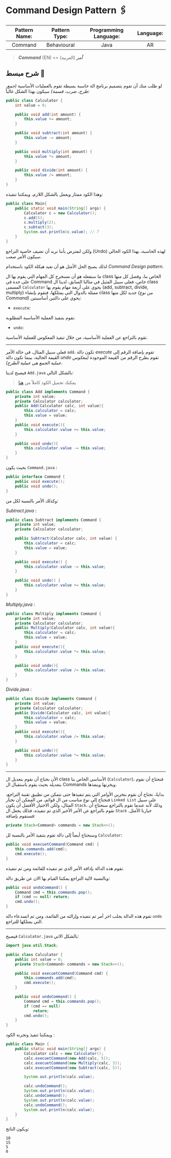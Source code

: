 # Command Design Pattern 🖇

| **Pattern Name:** | **Pattern Type:** | **Programming Language:** | **Language:** |
| :---------------: | :---------------: | :-----------------------: | :-----------: |
|      Command      |    Behavioural    |           Java            |      AR       |

> _**Command**_ (EN) == **_أمر_** (العربية)

## شرح مبسط 🧮

لو طلب منك أن تقوم بتصميم برنامج الة حاسبة بسيطة تقوم بالعمليات الأساسية _(جمع، طرح، ضرب، قسمة)_ سيكون بهذا الشكل غالباً:

```JAVA
public class Calculator {
    int value = 0;

    public void add(int amount) {
        this.value += amount;
    }

    public void subtract(int amount) {
        this.value -= amount;
    }

    public void multiply(int amount) {
        this.value *= amount;
    }

    public void divide(int amount) {
        this.value /= amount;
    }
}
```

وهذا الكود ممتاز ويعمل بالشكل اللازم، ويمكننا تنفيذه:

```JAVA
public class Main{
    public static void main(String[] args) {
        Calculator c = new Calculator();
        c.add(5);
        c.multiply(2);
        c.subtact(3);
        System.out.println(c.value); // 7
    }
}
```

ولكن لنفترض بأننا نريد أن نضيف خاصية التراجع (Undo) لهذه الحاسبة، بهذا الكود الحالي سيكون الأمر صعب.

لذلك يصبح الحل الأمثل هو أن نعيد هيكلة الكود باستخدام _Command Design pattern_.

ما سنفعله هو أن نسنخرج كل المهام التي يقوم بها ال class الخاص بنا، وفصل كل منها على حدة في Command خاص، فعلى سبيل المثيل في مثالنا السابق، لدينا ال class المسمى `Calculator` يحوي على أربعة مهام يقوم بها (add, subtract, divide, multiply) ممثلة بالدوال التي يمتلكها، فنقوم بإنشاء class جديد لكل منها _(من نوع Command)_ يحوي على دالتين أساسيتين:

- `execute`:

تقوم بتنفيذ العملية الأساسية المطلوبة.

- `undo`:

تقوم بالتراجع عن العملية الأساسية، من خلال تنفيذ المعكوس للعملية الأساسية.

---

فعلى سبيل المثال، في حالة الأمر `add`، تكون دالة _execute_ تقوم بإضافة الرقم إلى القيمة الحالية، بينما تكون دالة _undo_ تقوم بطرح الرقم من القيمة الموجودة _(معكوس عملية الجمع هي عملية الطرح)_.

فيصبح لدينا `Add.java` بالشكل التالي:

> يمكنك تحميل الكود كاملاً من <a href="https://download-directory.github.io/?url=https%3A%2F%2Fgithub.com%2FAbd-Beltaji%2Fdesign-patterns-in-arabic%2Ftree%2Fmaster%2FJava%2FBehavioural%2FCommand%2FExamples%2FCalculator">هنا</a>

```JAVA
public class Add implements Command {
    private int value;
    private Calculator calculator;
    public Add(Calculator calc, int value){
        this.calculator = calc;
        this.value = value;
    }
    public void execute(){
        this.calculator.value += this.value;
    }

    public void undo(){
        this.calculator.value -= this.value;
    }
}
```

بحيث يكون `Command.java` :

```JAVA
public interface Command {
    public void execute();
    public void undo();
}
```

وكذلك الأمر بالنسبة لكل من:

_Subtract.java_ :

```JAVA
public class Subtract implements Command {
    private int value;
    private Calculator calculator;

    public Subtract(Calculator calc, int value) {
        this.calculator = calc;
        this.value = value;
    }

    public void execute() {
        this.calculator.value -= this.value;
    }

    public void undo() {
        this.calculator.value += this.value;
    }
}
```

_Multiply.java_ :

```JAVA
public class Multiply implements Command {
    private int value;
    private Calculator calculator;
    public Multiply(Calculator calc, int value){
        this.calculator = calc;
        this.value = value;
    }
    public void execute(){
        this.calculator.value *= this.value;
    }

    public void undo(){
        this.calculator.value /= this.value;
    }
}
```

_Divide.java_ :

```JAVA
public class Divide implements Command {
    private int value;
    private Calculator calculator;
    public Divide(Calculator calc, int value){
        this.calculator = calc;
        this.value = value;
    }
    public void execute(){
        this.calculator.value /= this.value;
    }

    public void undo(){
        this.calculator.value *= this.value;
    }
}
```

---

الأن نحتاج أن نقوم بتعديل ال class الأساسي الخاص بنا (`Calculator`)، فنحتاج أن نقوم بتعديله بحيث يقوم باستقبال ال Commands ويخزنها وينفذها.

بدايةً، نحتاج أن نقوم بتخزين الأوامر التي يتم تنفيذها حتى نتمكن من تطبيق تقنية التراجع، فنحتاج إلى نوع مناسب من ال قوائم، من الممكن أن نختار `Linked List` على سبيل المثال، ولكن الاختيار الأفضل أن يكون `Stack`، وذلك لأنه عندما نقوم بالتراجع سنحتاج أن نقوم بالتراجع عن الأمر الأخير الذي تم تنفيذه، فذلك يجعل ال `Stack` خيارنا الأمثل.
فسنقوم بإضافة:

```JAVA
private Stack<Command> commands = new Stack<>();
```

وسنحتاج أيضاً إلى دالة تقوم بتنفيذ الأمر بالنسبة لل `Calculator`:

```JAVA
public void execuetCommand(Command cmd) {
    this.commands.add(cmd);
    cmd.execute();
}
```

تقوم هذه الدالة بإذافة الأمر الذي تم تنفيذه للقائمة ومن ثم تنفيذه.

وبالنسبة لالية التراجع يمكننا القيام بها الان عن طريق دالة:

```JAVA
public void undoCommand() {
    Command cmd = this.commands.pop();
    if (cmd == null) return;
    cmd.undo();
}
```

تقوم هذه الدالة بجلب اخر أمر تم تنفيذه وإزالته من القائمة، ومن ثم اتسدعاء دالة `undo` التي يمتلكها للتراجع.

---

فيصبح `Calculator.java` بالشكل الاتي:

```JAVA
import java.util.Stack;

public class Calculator {
    public int value = 0;
    private Stack<Command> commands = new Stack<>();

    public void execuetCommand(Command cmd) {
        this.commands.add(cmd);
        cmd.execute();
    }

    public void undoCommand() {
        Command cmd = this.commands.pop();
        if (cmd == null)
            return;
        cmd.undo();
    }
}
```

ويمكننا تنفيذ وتجربة الكود :

```JAVA
public class Main {
    public static void main(String[] args) {
        Calculator calc = new Calculator();
        calc.execuetCommand(new Add(calc, 5));
        calc.execuetCommand(new Multiply(calc, 3));
        calc.execuetCommand(new Subtract(calc, 5));

        System.out.println(calc.value);

        calc.undoCommand();
        System.out.println(calc.value);
        calc.undoCommand();
        System.out.println(calc.value);
        calc.undoCommand();
        System.out.println(calc.value);
    }
}
```

ويكون الناتج:

```TXT
10
15
5
0
```
